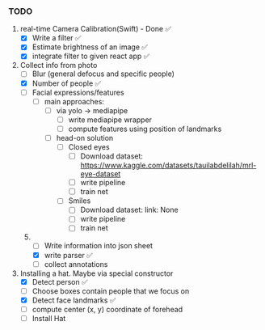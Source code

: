 ### TODO

1. real-time Camera Calibration(Swift) - Done ✅
    - [x] Write a filter ✅
    - [x] Estimate brightness of an image ✅
    - [x] integrate filter to given react app ✅

2. Collect info from photo
    - [ ] Blur (general defocus and specific people)
    - [x] Number of people ✅
    - [ ] Facial expressions/features
        - [ ] main approaches:
            - [ ] via yolo -> mediapipe
                - [ ] write mediapipe wrapper
                - [ ] compute features using position of landmarks

            - [ ] head-on solution
                - [ ] Closed eyes
                     - [ ] Download dataset:
                    https://www.kaggle.com/datasets/tauilabdelilah/mrl-eye-dataset
                     - [ ] write pipeline
                     - [ ] train net
                - [ ] Smiles
                     - [ ] Download dataset:
                        link: None
                     - [ ] write pipeline
                     - [ ] train net
    5. - [ ] Write information into json sheet
        - [x] write parser ✅
        - [ ] collect annotations

3. Installing a hat. Maybe via special constructor
    - [x] Detect person ✅
    - [ ] Choose boxes contain people that we focus on
    - [x] Detect face landmarks ✅
    - [ ] compute center (x, y) coordinate of forehead
    - [ ] Install Hat
